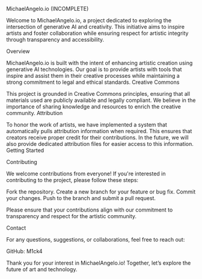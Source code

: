 MichaelAngelo.io (INCOMPLETE)

Welcome to MichaelAngelo.io, a project dedicated to exploring the intersection of generative AI and creativity. This initiative aims to inspire artists and foster collaboration while ensuring respect for artistic integrity through transparency and accessibility.

Overview

MichaelAngelo.io is built with the intent of enhancing artistic creation using generative AI technologies. Our goal is to provide artists with tools that inspire and assist them in their creative processes while maintaining a strong commitment to legal and ethical standards.
Creative Commons

This project is grounded in Creative Commons principles, ensuring that all materials used are publicly available and legally compliant. We believe in the importance of sharing knowledge and resources to enrich the creative community.
Attribution

To honor the work of artists, we have implemented a system that automatically pulls attribution information when required. This ensures that creators receive proper credit for their contributions. In the future, we will also provide dedicated attribution files for easier access to this information.
Getting Started

Contributing

We welcome contributions from everyone! If you're interested in contributing to the project, please follow these steps:

Fork the repository.
Create a new branch for your feature or bug fix.
Commit your changes.
Push to the branch and submit a pull request.

Please ensure that your contributions align with our commitment to transparency and respect for the artistic community.

Contact

For any questions, suggestions, or collaborations, feel free to reach out:

GitHub: M1ck4

Thank you for your interest in MichaelAngelo.io! Together, let’s explore the future of art and technology.
